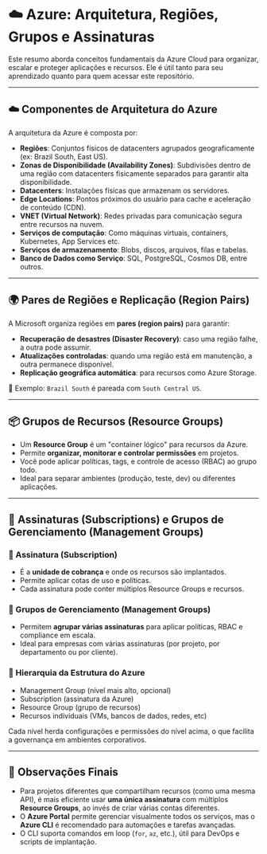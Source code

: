 # ☁️ Azure: Arquitetura, Regiões, Grupos e Assinaturas

Este resumo aborda conceitos fundamentais da Azure Cloud para organizar, escalar e proteger aplicações e recursos. Ele é útil tanto para seu aprendizado quanto para quem acessar este repositório.

---

## ☁️ Componentes de Arquitetura do Azure

A arquitetura da Azure é composta por:

- **Regiões**: Conjuntos físicos de datacenters agrupados geograficamente (ex: Brazil South, East US).
- **Zonas de Disponibilidade (Availability Zones)**: Subdivisões dentro de uma região com datacenters fisicamente separados para garantir alta disponibilidade.
- **Datacenters**: Instalações físicas que armazenam os servidores.
- **Edge Locations**: Pontos próximos do usuário para cache e aceleração de conteúdo (CDN).
- **VNET (Virtual Network)**: Redes privadas para comunicação segura entre recursos na nuvem.
- **Serviços de computação**: Como máquinas virtuais, containers, Kubernetes, App Services etc.
- **Serviços de armazenamento**: Blobs, discos, arquivos, filas e tabelas.
- **Banco de Dados como Serviço**: SQL, PostgreSQL, Cosmos DB, entre outros.

---

## 🌍 Pares de Regiões e Replicação (Region Pairs)

A Microsoft organiza regiões em **pares (region pairs)** para garantir:

- **Recuperação de desastres (Disaster Recovery)**: caso uma região falhe, a outra pode assumir.
- **Atualizações controladas**: quando uma região está em manutenção, a outra permanece disponível.
- **Replicação geográfica automática**: para recursos como Azure Storage.

📌 Exemplo: `Brazil South` é pareada com `South Central US`.

---

## 📦 Grupos de Recursos (Resource Groups)

- Um **Resource Group** é um "container lógico" para recursos da Azure.
- Permite **organizar, monitorar e controlar permissões** em projetos.
- Você pode aplicar políticas, tags, e controle de acesso (RBAC) ao grupo todo.
- Ideal para separar ambientes (produção, teste, dev) ou diferentes aplicações.

---

## 🔐 Assinaturas (Subscriptions) e Grupos de Gerenciamento (Management Groups)

### 📄 Assinatura (Subscription)

- É a **unidade de cobrança** e onde os recursos são implantados.
- Permite aplicar cotas de uso e políticas.
- Cada assinatura pode conter múltiplos Resource Groups e recursos.

### 📁 Grupos de Gerenciamento (Management Groups)

- Permitem **agrupar várias assinaturas** para aplicar políticas, RBAC e compliance em escala.
- Ideal para empresas com várias assinaturas (por projeto, por departamento ou por cliente).

### 🧱 Hierarquia da Estrutura do Azure

- Management Group (nível mais alto, opcional)
- Subscription (assinatura da Azure)
- Resource Group (grupo de recursos)
- Recursos individuais (VMs, bancos de dados, redes, etc)


Cada nível herda configurações e permissões do nível acima, o que facilita a governança em ambientes corporativos.

---

## 📌 Observações Finais

- Para projetos diferentes que compartilham recursos (como uma mesma API), é mais eficiente usar **uma única assinatura** com múltiplos **Resource Groups**, ao invés de criar várias contas diferentes.
- O **Azure Portal** permite gerenciar visualmente todos os serviços, mas o **Azure CLI** é recomendado para automações e tarefas avançadas.
- O CLI suporta comandos em loop (`for`, `az`, etc.), útil para DevOps e scripts de implantação.




